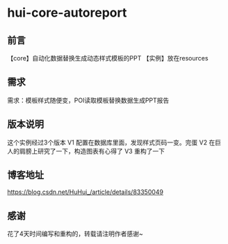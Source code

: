 # hui-core-autoreport
## 前言
【core】自动化数据替换生成动态样式模板的PPT
【实例】放在resources
## 需求
需求：模板样式随便变，POI读取模板替换数据生成PPT报告

## 版本说明
这个实例经过3个版本
V1 配置在数据库里面，发现样式页码一变。完蛋
V2 在巨人的肩膀上研究了一下，构造图表有心得了
V3 重构了一下
## 博客地址
https://blog.csdn.net/HuHui_/article/details/83350049

## 感谢
花了4天时间编写和重构的，转载请注明作者感谢~
